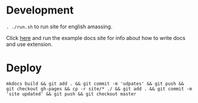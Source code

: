 # Development

``. ./run.sh`` to run site for english amassing.

Click [here](https://github.com/PharrellWANG/mkdocs-material) and run the example docs site for info 
about how to write docs and use extension.

# Deploy

``
mkdocs build && git add . && git commit -m 'udpates' && git push && git checkout gh-pages && cp -r site/* ./ && git add . && git commit -m 'site updated' && git push && git checkout master
``